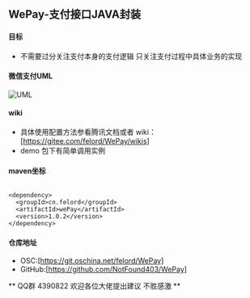  
 
 
## **WePay-支付接口JAVA封装**
 
 
#### **目标**
 - 不需要过分关注支付本身的支付逻辑 只关注支付过程中具体业务的实现
 
 
#### **微信支付UML**
 ![UML](https://git.oschina.net/uploads/images/2017/0816/151415_9f389a6d_975445.png "UML.png") 
 

 
 
#### **wiki**
 - 具体使用配置方法参看腾讯文档或者 wiki：[https://gitee.com/felord/WePay/wikis]
 - demo 包下有简单调用实例
 
#### **maven坐标**
 
 ```   
 
 <dependency>
   <groupId>cn.felord</groupId>
   <artifactId>wePay</artifactId>
   <version>1.0.2</version>
 </dependency>
 
 ```  



#### **仓库地址**
 - OSC:[https://git.oschina.net/felord/WePay]
 - GitHub:[https://github.com/NotFound403/WePay]
 
 
** QQ群 4390822  欢迎各位大佬提出建议 不胜感激 **
 